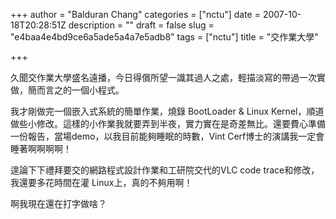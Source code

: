 +++
author = "Balduran Chang"
categories = ["nctu"]
date = 2007-10-18T20:28:51Z
description = ""
draft = false
slug = "e4baa4e4bd9ce6a5ade5a4a7e5adb8"
tags = ["nctu"]
title = "交作業大學"

+++


久聞交作業大學盛名遠播，今日得償所望一識其過人之處，輕描淡寫的帶過一次實做，簡而言之的一個小程式。

我才剛做完一個嵌入式系統的簡單作業，燒錄 BootLoader & Linux Kernel，順道做些小修改。這樣的小作業我就要弄到半夜，實力實在是奇差無比。還要費心準備一份報告，當場demo，以我目前能夠睡眠的時數，Vint Cerf博士的演講我一定會睡著啊啊啊啊！

遑論下下禮拜要交的網路程式設計作業和工研院交代的VLC code trace和修改，我還要多花時間在灌 Linux上，真的不夠用啊！

啊我現在還在打字做啥？

